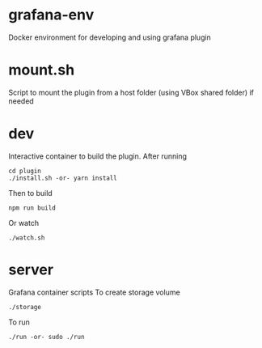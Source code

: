 # grafana-env

Docker environment for developing and using grafana plugin

# mount.sh
Script to mount the plugin from a host folder (using VBox shared folder) if needed

# dev
Interactive container to build the plugin. After running
```
cd plugin
./install.sh -or- yarn install
```
Then to build
```
npm run build
```
Or watch
```
./watch.sh
```

# server
Grafana container scripts
To create storage volume
```
./storage
```
To run
```
./run -or- sudo ./run
```

